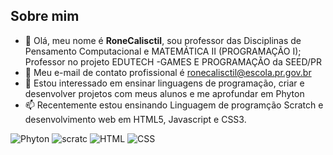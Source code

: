 
## Sobre mim


- 👋 Olá, meu nome é **RoneCalisctil**, sou professor das Disciplinas de Pensamento Computacional e MATEMÁTICA II (PROGRAMAÇÃO I); Professor no projeto EDUTECH -GAMES E PROGRAMAÇÃO da SEED/PR
- 👋 Meu e-mail de contato profissional é ronecalisctil@escola.pr.gov.br 
- 👀 Estou interessado em ensinar linguagens de programação, criar e desenvolver projetos com meus alunos e me aprofundar em Phyton
- 📫 Recentemente estou ensinando Linguagem de programção Scratch e desenvolvimento web em HTML5, Javascript e CSS3.

![Phyton](https://img.shields.io/badge/Python-FFD43B?style=for-the-badge&logo=python&logoColor=blue)
![ scratc](https://img.shields.io/badge/Scratch-4D97FF?style=for-the-badge&logo=Scratch&logoColor=white)
![HTML](https://img.shields.io/badge/HTML5-E34F26?style=for-the-badge&logo=html5&logoColor=white)
![CSS](https://img.shields.io/badge/CSS3-1572B6?style=for-the-badge&logo=css3&logoColor=white)
